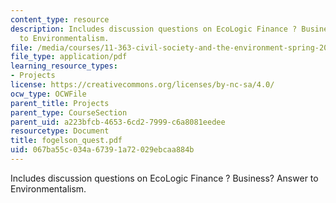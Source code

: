 ```yaml
---
content_type: resource
description: Includes discussion questions on EcoLogic Finance ? Business? Answer
  to Environmentalism.
file: /media/courses/11-363-civil-society-and-the-environment-spring-2005/067ba55c034a67391a72029ebcaa884b_fogelson_quest.pdf
file_type: application/pdf
learning_resource_types:
- Projects
license: https://creativecommons.org/licenses/by-nc-sa/4.0/
ocw_type: OCWFile
parent_title: Projects
parent_type: CourseSection
parent_uid: a223bfcb-4653-6cd2-7999-c6a8081eedee
resourcetype: Document
title: fogelson_quest.pdf
uid: 067ba55c-034a-6739-1a72-029ebcaa884b
---
```

Includes discussion questions on EcoLogic Finance ? Business? Answer to Environmentalism.